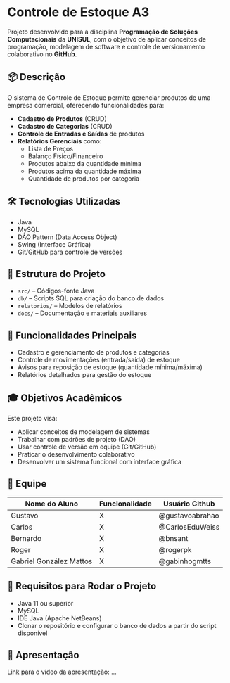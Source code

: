 # Controle de Estoque A3

Projeto desenvolvido para a disciplina **Programação de Soluções Computacionais** da **UNISUL**, com o objetivo de aplicar conceitos de programação, modelagem de software e controle de versionamento colaborativo no **GitHub**.

## 📦 Descrição

O sistema de Controle de Estoque permite gerenciar produtos de uma empresa comercial, oferecendo funcionalidades para:

- **Cadastro de Produtos** (CRUD)
- **Cadastro de Categorias** (CRUD)
- **Controle de Entradas e Saídas** de produtos
- **Relatórios Gerenciais** como:
    - Lista de Preços
    - Balanço Físico/Financeiro
    - Produtos abaixo da quantidade mínima
    - Produtos acima da quantidade máxima
    - Quantidade de produtos por categoria

## 🛠️ Tecnologias Utilizadas

- Java
- MySQL
- DAO Pattern (Data Access Object)
- Swing (Interface Gráfica)
- Git/GitHub para controle de versões

## 📁 Estrutura do Projeto

- `src/` – Códigos-fonte Java
- `db/` – Scripts SQL para criação do banco de dados
- `relatorios/` – Modelos de relatórios
- `docs/` – Documentação e materiais auxiliares

## 🎯 Funcionalidades Principais

- Cadastro e gerenciamento de produtos e categorias
- Controle de movimentações (entrada/saída) de estoque
- Avisos para reposição de estoque (quantidade mínima/máxima)
- Relatórios detalhados para gestão do estoque

## 🎓 Objetivos Acadêmicos

Este projeto visa:

- Aplicar conceitos de modelagem de sistemas
- Trabalhar com padrões de projeto (DAO)
- Usar controle de versão em equipe (Git/GitHub)
- Praticar o desenvolvimento colaborativo
- Desenvolver um sistema funcional com interface gráfica

## 👥 Equipe

| Nome do Aluno           | Funcionalidade | Usuário Github  |
|-------------------------|----------------|-----------------|
| Gustavo                 | X              | @gustavoabrahao |
| Carlos                  | X              | @CarlosEduWeiss |
| Bernardo                | X              | @bnsant         |
| Roger                   | X              | @rogerpk                |
| Gabriel González Mattos | X              | @gabinhogmtts   |

## 📌 Requisitos para Rodar o Projeto

- Java 11 ou superior
- MySQL
- IDE Java (Apache NetBeans)
- Clonar o repositório e configurar o banco de dados a partir do script disponível


## 🎥 Apresentação

Link para o vídeo da apresentação: ...
